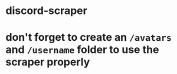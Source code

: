 # discord-scraper


# don't forget to create an `/avatars` and `/username` folder to use the scraper properly 
